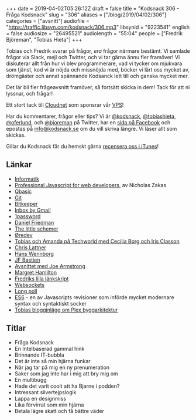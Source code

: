 +++
date = 2019-04-02T05:26:12Z
draft = false
title = "Kodsnack 306 - Fråga Kodsnack"
slug = "306"
aliases = ["/blog/2019/04/02/306"]
categories = ["avsnitt"]
audiofile = "https://traffic.libsyn.com/kodsnack/306.mp3"
libsynid = "9223541"
english = false
audiosize = "26495521"
audiolength = "55:04"
people = ["Fredrik Björeman", "Tobias Hieta"]
+++

Tobias och Fredrik svarar på frågor, *era* frågor närmare bestämt. Vi samlade frågor via Slack, mejl och Twitter, och vi tar gärna ännu fler framöver!  Vi diskuterar allt från hur vi blev programmerare, vad vi tycker om mjukvara som tjänst, kod vi är nöjda och missnöjda med, böcker vi lärt oss mycket av, drömgäster och annat spännande Kodsanck lett till och ganska mycket mer.

Det lär bli fler frågeavsnitt framöver, så fortsätt skicka in dem! Tack för att ni lyssnar, och frågar!

Ett stort tack till [Cloudnet](http://www.cloudnet.se) som sponsrar vår [VPS](http://en.wikipedia.org/wiki/Virtual_private_server)!

Har du kommentarer, frågor eller tips? Vi är [@kodsnack](https://www.twitter.com/kodsnack), [@tobiashieta](https://www.twitter.com/tobiashieta), [@oferlund](https://www.twitter.com/oferlund), och [@bjoreman](https://www.twitter.com/bjoreman) på Twitter, har en [sida på Facebook](https://www.facebook.com/kodsnack) och epostas på [info@kodsnack.se](mailto:info@kodsnack.se) om du vill skriva längre. Vi läser allt som skickas.

Gillar du Kodsnack får du hemskt gärna [recensera oss i iTunes](http://itunes.apple.com/se/podcast/kodsnack/id561631498?l=en)!

## Länkar ##
* [Informatik](https://sv.wikipedia.org/wiki/Informatik)
* [Professional Javascript for web developers](https://www.wiley.com/en-us/Professional+JavaScript+for+Web+Developers%2C+3rd+Edition-p-9781118026694), av Nicholas Zakas
* [Qbasic](https://en.wikipedia.org/wiki/QBasic)
* [Git](https://en.wikipedia.org/wiki/Git)
* [Bitkeeper](https://en.wikipedia.org/wiki/BitKeeper)
* [Inbox by Gmail](https://en.wikipedia.org/wiki/Inbox_by_Gmail)
* [1password](https://en.wikipedia.org/wiki/1Password)
* [Daniel Friedman](https://en.wikipedia.org/wiki/Daniel_P._Friedman)
* [The little schemer](https://crockford.com/javascript/little.html)
* [Øredev](http://oredev.org/start)
* [Tobias och Amanda på Techworld med Cecilia Borg och Iris Classon](https://www.youtube.com/watch?v=rvYBdZUGLEU)
* [Chris Lattner](https://en.wikipedia.org/wiki/Chris_Lattner)
* [Hans Wennborg](https://twitter.com/hansw2000)
* [JF Bastien](https://twitter.com/jfbastien)
* [Avsnittet med Joe Armstrong](https://kodsnack.se/156/)
* [Margret Hamilton](https://en.wikipedia.org/wiki/Margaret_Hamilton_%28scientist%29)
* [Fredriks lilla länkskript](https://github.com/bjoreman/safari-tabs-to-markdown)
* [Websockets](https://en.wikipedia.org/wiki/WebSocket)
* [Long poll](https://en.wikipedia.org/wiki/Push_technology#Long_polling)
* [ES6](http://es6-features.org/#Constants) - en av Javascripts revisioner som införde mycket modernare syntax och syntaktiskt socker
* [Tobias blogginlägg om Plex byggarkitektur](https://medium.com/plexlabs/preparing-plex-media-server-for-the-next-10-years-d54fc3f47bf)

## Titlar ##
* Fråga Kodsnack
* En Intelbaserad gammal hink
* Brinnande IT-bubbla
* Det är inte så min hjärna funkar
* När jag tar på mig en ny prenumeration
* Saker som jag inte har i mig att bry mig om
* En multibugg
* Hade det varit coolt att ha Bjarne i podden?
* Intressant silvertejpslogik
* Lappa en designmiss
* Lika förvirrat som min hjärna
* Betala lägre skatt och få bättre väder